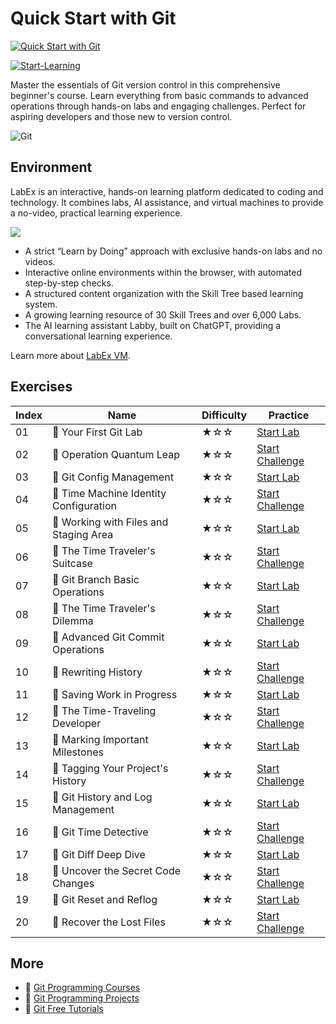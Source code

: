 # Quick Start with Git

[![Quick Start with Git](https://cover-creator.appbot.io/quick-start-with-git.png)](https://labex.io/courses/quick-start-with-git)

[![Start-Learning](https://img.shields.io/badge/Start-Learning-whitesmoke?style=for-the-badge)](https://labex.io/courses/quick-start-with-git)

Master the essentials of Git version control in this comprehensive beginner's course. Learn everything from basic commands to advanced operations through hands-on labs and engaging challenges. Perfect for aspiring developers and those new to version control.

![Git](https://img.shields.io/badge/Git-whitesmoke?style=for-the-badge&logo=git)


## Environment

LabEx is an interactive, hands-on learning platform dedicated to coding and technology. It combines labs, AI assistance, and virtual machines to provide a no-video, practical learning experience.

![](https://tutorial-screenshot.getvm.io/images/vm-1725247253.png)

- A strict “Learn by Doing” approach with exclusive hands-on labs and no videos.
- Interactive online environments within the browser, with automated step-by-step checks.
- A structured content organization with the Skill Tree based learning system.
- A growing learning resource of 30 Skill Trees and over 6,000 Labs.
- The AI learning assistant Labby, built on ChatGPT, providing a conversational learning experience.

Learn more about [LabEx VM](https://support.labex.io/using-labex/virtual-machine).

## Exercises

|   Index | Name                                   | Difficulty   | Practice                                                                                                                |
|---------|----------------------------------------|--------------|-------------------------------------------------------------------------------------------------------------------------|
|      01 | 📖 Your First Git Lab                  | ★☆☆          | <a target='_blank' href='https://labex.io/tutorials/git-your-first-git-lab-92739'>Start Lab</a>                         |
|      02 | 🎯 Operation Quantum Leap              | ★☆☆          | <a target='_blank' href='https://labex.io/tutorials/git-operation-quantum-leap-387717'>Start Challenge</a>              |
|      03 | 📖 Git Config Management               | ★☆☆          | <a target='_blank' href='https://labex.io/tutorials/git-git-config-management-385164'>Start Lab</a>                     |
|      04 | 🎯 Time Machine Identity Configuration | ★☆☆          | <a target='_blank' href='https://labex.io/tutorials/git-time-machine-identity-configuration-387720'>Start Challenge</a> |
|      05 | 📖 Working with Files and Staging Area | ★☆☆          | <a target='_blank' href='https://labex.io/tutorials/git-working-with-files-and-staging-area-387457'>Start Lab</a>       |
|      06 | 🎯 The Time Traveler's Suitcase        | ★☆☆          | <a target='_blank' href='https://labex.io/tutorials/git-the-time-traveler-s-suitcase-387725'>Start Challenge</a>        |
|      07 | 📖 Git Branch Basic Operations         | ★☆☆          | <a target='_blank' href='https://labex.io/tutorials/git-git-branch-basic-operations-385163'>Start Lab</a>               |
|      08 | 🎯 The Time Traveler's Dilemma         | ★☆☆          | <a target='_blank' href='https://labex.io/tutorials/git-the-time-traveler-s-dilemma-387733'>Start Challenge</a>         |
|      09 | 📖 Advanced Git Commit Operations      | ★☆☆          | <a target='_blank' href='https://labex.io/tutorials/git-advanced-git-commit-operations-387471'>Start Lab</a>            |
|      10 | 🎯 Rewriting History                   | ★☆☆          | <a target='_blank' href='https://labex.io/tutorials/git-rewriting-history-387746'>Start Challenge</a>                   |
|      11 | 📖 Saving Work in Progress             | ★☆☆          | <a target='_blank' href='https://labex.io/tutorials/git-saving-work-in-progress-387492'>Start Lab</a>                   |
|      12 | 🎯 The Time-Traveling Developer        | ★☆☆          | <a target='_blank' href='https://labex.io/tutorials/git-the-time-traveling-developer-387759'>Start Challenge</a>        |
|      13 | 📖 Marking Important Milestones        | ★☆☆          | <a target='_blank' href='https://labex.io/tutorials/git-marking-important-milestones-387493'>Start Lab</a>              |
|      14 | 🎯 Tagging Your Project's History      | ★☆☆          | <a target='_blank' href='https://labex.io/tutorials/git-tagging-your-project-s-history-387763'>Start Challenge</a>      |
|      15 | 📖 Git History and Log Management      | ★☆☆          | <a target='_blank' href='https://labex.io/tutorials/git-git-history-and-log-management-387490'>Start Lab</a>            |
|      16 | 🎯 Git Time Detective                  | ★☆☆          | <a target='_blank' href='https://labex.io/tutorials/git-git-time-detective-387782'>Start Challenge</a>                  |
|      17 | 📖 Git Diff Deep Dive                  | ★☆☆          | <a target='_blank' href='https://labex.io/tutorials/git-git-diff-deep-dive-387489'>Start Lab</a>                        |
|      18 | 🎯 Uncover the Secret Code Changes     | ★☆☆          | <a target='_blank' href='https://labex.io/tutorials/uncover-the-secret-code-changes-387768'>Start Challenge</a>         |
|      19 | 📖 Git Reset and Reflog                | ★☆☆          | <a target='_blank' href='https://labex.io/tutorials/git-git-reset-and-reflog-387491'>Start Lab</a>                      |
|      20 | 🎯 Recover the Lost Files              | ★☆☆          | <a target='_blank' href='https://labex.io/tutorials/git-recover-the-lost-files-387781'>Start Challenge</a>              |

## More

- 🔗 [Git Programming Courses](https://github.com/labex-labs/awesome-programming-courses)
- 🔗 [Git Programming Projects](https://github.com/labex-labs/awesome-programming-projects)
- 🔗 [Git Free Tutorials](https://github.com/labex-labs/git-free-tutorials)

